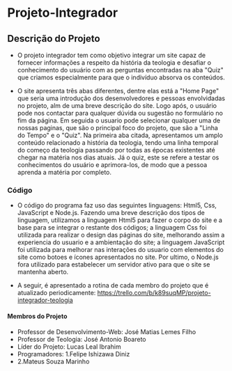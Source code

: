 # Projeto-Integrador

## Descrição do Projeto

- O projeto integrador tem como objetivo integrar um site capaz de fornecer informações a respeito da história da teologia e desafiar o conhecimento do usuário com as perguntas encontradas na aba "Quiz" que criamos especialmente para que o indivíduo absorva os conteúdos.

- O site apresenta três abas diferentes, dentre elas está a "Home Page" que seria uma introdução dos desenvolvedores e pessoas envolvidadas no projeto, alm de uma breve descrição do site. Logo após, o usuário pode nos contactar para qualquer dúvida ou sugestão no formulário no fim da página. Em seguida o usuario pode selecionar qualquer uma de nossas paginas, que são o principal foco do projeto, que são a "Linha do Tempo" e o "Quiz". Na primeira aba citada, apresentamos um amplo conteúdo relacionado a história da teologia, tendo uma linha temporal do começo da teologia passando por todas as épocas existentes até chegar na matéria nos dias atuais. Já o quiz, este se refere a testar os conhecimentos do usuário e aprimora-los, de modo que a pessoa aprenda a matéria por completo.

### Código

- O código do programa faz uso das seguintes linguagens: Html5, Css, JavaScript e Node.js. Fazendo uma breve descrição dos tipos de linguagem, utilizamos a linguagem Html5 para fazer o corpo do site e a base para se integrar o restante dos códigos; a linguagem Css foi utilizada para realizar o design das páginas do site, melhorando assim a experiencia do usuario e a ambientação do site; a linguagem  JavaScript foi utilizada para melhorar nas interações do usuario com elementos do site como botoes e ícones apresentados no site. Por ultimo, o Node.js fora utilizado para estabelecer um servidor ativo para que o site se mantenha aberto.

- A seguir, é apresentado a rotina de cada membro do projeto que é atualizado periodicamente:
https://trello.com/b/k89suqMP/projeto-integrador-teologia

#### Membros do Projeto

- Professor de Desenvolvimento-Web: José Matias Lemes Filho 
- Professor de Teologia: José Antonio Boareto
- Líder do Projeto: Lucas Leal Ibrahim
- Programadores: 1.Felipe Ishizawa Diniz
- 2.Mateus Souza Marinho